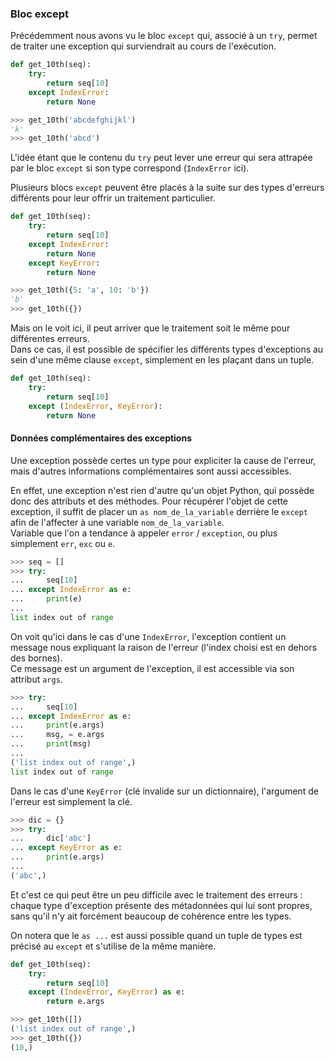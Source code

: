 ### Bloc except

Précédemment nous avons vu le bloc `except` qui, associé à un `try`, permet de traiter une exception qui surviendrait au cours de l'exécution.

```python
def get_10th(seq):
    try:
        return seq[10]
    except IndexError:
        return None
```

```python
>>> get_10th('abcdefghijkl')
'k'
>>> get_10th('abcd')
```

L'idée étant que le contenu du `try` peut lever une erreur qui sera attrapée par le bloc `except` si son type correspond (`IndexError` ici).

Plusieurs blocs `except` peuvent être placés à la suite sur des types d'erreurs différents pour leur offrir un traitement particulier.

```python
def get_10th(seq):
    try:
        return seq[10]
    except IndexError:
        return None
    except KeyError:
        return None
```

```python
>>> get_10th({5: 'a', 10: 'b'})
'b'
>>> get_10th({})
```

Mais on le voit ici, il peut arriver que le traitement soit le même pour différentes erreurs.  
Dans ce cas, il est possible de spécifier les différents types d'exceptions au sein d'une même clause `except`, simplement en les plaçant dans un tuple.

```python
def get_10th(seq):
    try:
        return seq[10]
    except (IndexError, KeyError):
        return None
```

#### Données complémentaires des exceptions

Une exception possède certes un type pour expliciter la cause de l'erreur, mais d'autres informations complémentaires sont aussi accessibles.

En effet, une exception n'est rien d'autre qu'un objet Python, qui possède donc des attributs et des méthodes.
Pour récupérer l'objet de cette exception, il suffit de placer un `as nom_de_la_variable` derrière le `except` afin de l'affecter à une variable `nom_de_la_variable`.  
Variable que l'on a tendance à appeler `error` / `exception`, ou plus simplement `err`, `exc` ou `e`.

```python
>>> seq = []
>>> try:
...     seq[10]
... except IndexError as e:
...     print(e)
...
list index out of range
```

On voit qu'ici dans le cas d'une `IndexError`, l'exception contient un message nous expliquant la raison de l'erreur (l'index choisi est en dehors des bornes).  
Ce message est un argument de l'exception, il est accessible via son attribut `args`.

```python
>>> try:
...     seq[10]
... except IndexError as e:
...     print(e.args)
...     msg, = e.args
...     print(msg)
...
('list index out of range',)
list index out of range
```

Dans le cas d'une `KeyError` (clé invalide sur un dictionnaire), l'argument de l'erreur est simplement la clé.

```python
>>> dic = {}
>>> try:
...     dic['abc']
... except KeyError as e:
...     print(e.args)
... 
('abc',)
```

Et c'est ce qui peut être un peu difficile avec le traitement des erreurs : chaque type d'exception présente des métadonnées qui lui sont propres, sans qu'il n'y ait forcément beaucoup de cohérence entre les types.

On notera que le `as ...` est aussi possible quand un tuple de types est précisé au `except` et s'utilise de la même manière.

```python
def get_10th(seq):
    try:
        return seq[10]
    except (IndexError, KeyError) as e:
        return e.args
```

```python
>>> get_10th([])
('list index out of range',)
>>> get_10th({})
(10,)
```
